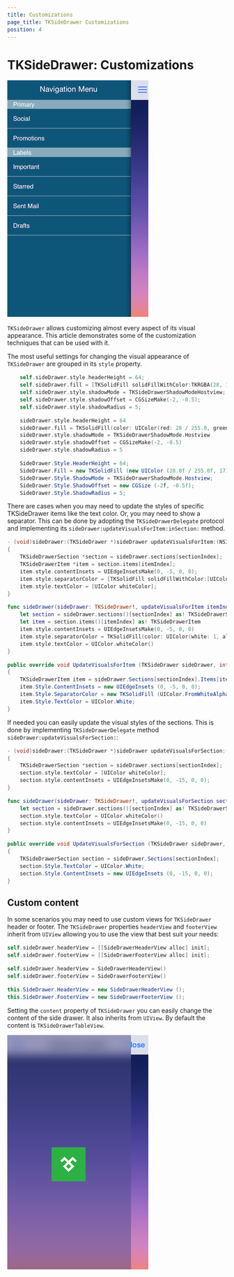 ```yaml
---
title: Customizations
page_title: TKSideDrawer Customizations
position: 4
---
```


# TKSideDrawer: Customizations 

<img src="../images/sidedrawer-customizations001.png"/>

<code>TKSideDrawer</code> allows customizing almost every aspect of its visual appearance. This article demonstrates some of the customization techniques that can be used with it.

The most useful settings for changing the visual appearance of <code>TKSideDrawer</code> are grouped in its <code>style</code> property.

```Objective-C
	self.sideDrawer.style.headerHeight = 64;
    self.sideDrawer.fill = [TKSolidFill solidFillWithColor:TKRGBA(28, 171, 241, 0.5)];
    self.sideDrawer.style.shadowMode = TKSideDrawerShadowModeHostview;
    self.sideDrawer.style.shadowOffset = CGSizeMake(-2, -0.5);
    self.sideDrawer.style.shadowRadius = 5;
```

```Swift
	sideDrawer.style.headerHeight = 64
    sideDrawer.fill = TKSolidFill(color: UIColor(red: 28 / 255.0, green: 171/255.0, blue: 241/255.0, alpha:0.5))
    sideDrawer.style.shadowMode = TKSideDrawerShadowMode.Hostview
    sideDrawer.style.shadowOffset = CGSizeMake(-2, -0.5)
    sideDrawer.style.shadowRadius = 5
```

```C#
	SideDrawer.Style.HeaderHeight = 64;
	SideDrawer.Fill = new TKSolidFill (new UIColor (28.0f / 255.0f, 171.0f / 255.0f, 241.0f / 255.0f, 0.5f));
	SideDrawer.Style.ShadowMode = TKSideDrawerShadowMode.Hostview;
	SideDrawer.Style.ShadowOffset = new CGSize (-2f, -0.5f);
	SideDrawer.Style.ShadowRadius = 5;
```

There are cases when you may need to update the styles of specific TKSideDrawer items like the text color. Or, you may need to show a separator. This can be done by adopting the <code>TKSideDrawerDelegate</code> protocol and implementing its <code>sideDrawer:updateVisualsForItem:inSection:</code> method.

```Objective-C
- (void)sideDrawer:(TKSideDrawer *)sideDrawer updateVisualsForItem:(NSInteger)itemIndex inSection:(NSInteger)sectionIndex
{
    TKSideDrawerSection *section = sideDrawer.sections[sectionIndex];
    TKSideDrawerItem *item = section.items[itemIndex];
    item.style.contentInsets = UIEdgeInsetsMake(0, -5, 0, 0);
    item.style.separatorColor = [TKSolidFill solidFillWithColor:[UIColor colorWithWhite:1 alpha:0.5]];
    item.style.textColor = [UIColor whiteColor];
}
```

```Swift
func sideDrawer(sideDrawer: TKSideDrawer!, updateVisualsForItem itemIndex: Int, inSection sectionIndex: Int) {
   	let section = sideDrawer.sections()[sectionIndex] as! TKSideDrawerSection
   	let item = section.items()[itemIndex] as! TKSideDrawerItem
    item.style.contentInsets = UIEdgeInsetsMake(0, -5, 0, 0)
    item.style.separatorColor = TKSolidFill(color: UIColor(white: 1, alpha: 0.5))
    item.style.textColor = UIColor.whiteColor()
}
```

```C#
public override void UpdateVisualsForItem (TKSideDrawer sideDrawer, int itemIndex, int sectionIndex)
{
	TKSideDrawerItem item = sideDrawer.Sections[sectionIndex].Items[itemIndex];
	item.Style.ContentInsets = new UIEdgeInsets (0, -5, 0, 0);
	item.Style.SeparatorColor = new TKSolidFill (UIColor.FromWhiteAlpha(1.0f, 0.5f));
	item.Style.TextColor = UIColor.White;
}
```

If needed you can easily update the visual styles of the sections. This is done by implementing <code>TKSideDrawerDelegate</code> method <code>sideDrawer:updateVisualsForSection:</code>:

```Objective-C
- (void)sideDrawer:(TKSideDrawer *)sideDrawer updateVisualsForSection:(NSInteger)sectionIndex
{
    TKSideDrawerSection *section = sideDrawer.sections[sectionIndex];
    section.style.textColor = [UIColor whiteColor];
    section.style.contentInsets = UIEdgeInsetsMake(0, -15, 0, 0);
}
```

```Swift
func sideDrawer(sideDrawer: TKSideDrawer!, updateVisualsForSection sectionIndex: Int) {
    let section = sideDrawer.sections()[sectionIndex] as! TKSideDrawerSection
    section.style.textColor = UIColor.whiteColor()
    section.style.contentInsets = UIEdgeInsetsMake(0, -15, 0, 0)
}
```

```C#
public override void UpdateVisualsForSection (TKSideDrawer sideDrawer, int sectionIndex)
{
	TKSideDrawerSection section = sideDrawer.Sections[sectionIndex];
	section.Style.TextColor = UIColor.White;
	section.Style.ContentInsets = new UIEdgeInsets (0, -15, 0, 0);
}
```
## Custom content

In some scenarios you may need to use custom views for <code>TKSideDrawer</code> header or footer. The <code>TKSideDrawer</code> properties <code>headerView</code> and <code>footerView</code> inherit from <code>UIView</code> allowing you to use the view that best suit your needs:

```Objective-C
self.sideDrawer.headerView = [[SideDrawerHeaderView alloc] init];
self.sideDrawer.footerView = [[SideDrawerFooterView alloc] init];
```

```Swift
self.sideDrawer.headerView = SideDrawerHeaderView()
self.sideDrawer.footerView = SideDrawerFooterView()
```

```C#
this.SideDrawer.HeaderView = new SideDrawerHeaderView ();
this.SideDrawer.FooterView = new SideDrawerFooterView ();
```

Setting the <code>content</code> property of <code>TKSideDrawer</code> you can easily change the content of the side drawer. It also inherits from <code>UIView</code>. By default the content is <code>TKSideDrawerTableView</code>.

<img src= "../images/sidedrawer-customizations002.png"/>